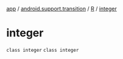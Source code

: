 [app](../../../index.md) / [android.support.transition](../../index.md) / [R](../index.md) / [integer](./index.md)

# integer

`class integer`
`class integer`
